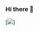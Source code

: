 ### Hi there 👋

[![](https://github-readme-ranking.vercel.app/api/rank?username=OKLMARO&country_code=french&show_private=true)]
